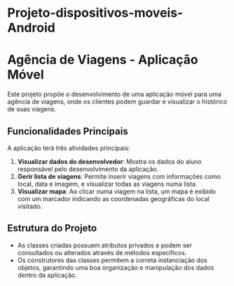 # Projeto-dispositivos-moveis-Android

# Agência de Viagens - Aplicação Móvel

Este projeto propõe o desenvolvimento de uma aplicação móvel para uma agência de viagens, onde os clientes podem guardar e visualizar o histórico de suas viagens.

## Funcionalidades Principais

A aplicação terá três atividades principais:

1. **Visualizar dados do desenvolvedor**: Mostra os dados do aluno responsável pelo desenvolvimento da aplicação.
2. **Gerir lista de viagens**: Permite inserir viagens com informações como local, data e imagem, e visualizar todas as viagens numa lista.
3. **Visualizar mapa**: Ao clicar numa viagem na lista, um mapa é exibido com um marcador indicando as coordenadas geográficas do local visitado.

## Estrutura do Projeto

- As classes criadas possuem atributos privados e podem ser consultados ou alterados através de métodos específicos.
- Os construtores das classes permitem a correta instanciação dos objetos, garantindo uma boa organização e manipulação dos dados dentro da aplicação.
